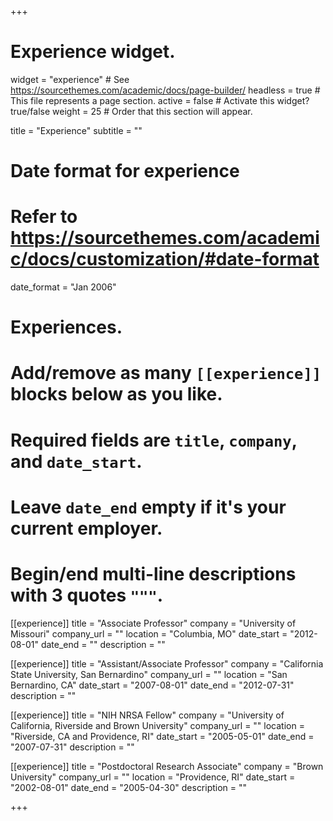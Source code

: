 +++
# Experience widget.
widget = "experience"  # See https://sourcethemes.com/academic/docs/page-builder/
headless = true  # This file represents a page section.
active = false  # Activate this widget? true/false
weight = 25  # Order that this section will appear.

title = "Experience"
subtitle = ""

# Date format for experience
#   Refer to https://sourcethemes.com/academic/docs/customization/#date-format
date_format = "Jan 2006"

# Experiences.
#   Add/remove as many `[[experience]]` blocks below as you like.
#   Required fields are `title`, `company`, and `date_start`.
#   Leave `date_end` empty if it's your current employer.
#   Begin/end multi-line descriptions with 3 quotes `"""`.
[[experience]]
  title = "Associate Professor"
  company = "University of Missouri"
  company_url = ""
  location = "Columbia, MO"
  date_start = "2012-08-01"
  date_end = ""
  description = ""

[[experience]]
  title = "Assistant/Associate Professor"
  company = "California State University, San Bernardino"
  company_url = ""
  location = "San Bernardino, CA"
  date_start = "2007-08-01"
  date_end = "2012-07-31"
  description = ""

[[experience]]
  title = "NIH NRSA Fellow"
  company = "University of California, Riverside and Brown University"
  company_url = ""
  location = "Riverside, CA and Providence, RI"
  date_start = "2005-05-01"
  date_end = "2007-07-31"
  description = ""

[[experience]]
  title = "Postdoctoral Research Associate"
  company = "Brown University"
  company_url = ""
  location = "Providence, RI"
  date_start = "2002-08-01"
  date_end = "2005-04-30"
  description = ""

+++
